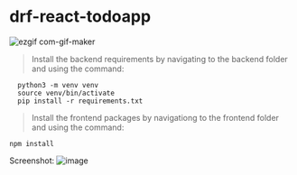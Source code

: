 # drf-react-todoapp
![ezgif com-gif-maker](https://user-images.githubusercontent.com/51270026/224065097-22e3a64a-8934-4868-a945-b88915ddcfa2.gif)


> Install the backend requirements by navigating to the backend folder and using the command:
```
  python3 -m venv venv
  source venv/bin/activate
  pip install -r requirements.txt
```

> Install the frontend packages by navigationg to the frontend folder and using the command:
 ```
 npm install
 ```
Screenshot:
![image](https://user-images.githubusercontent.com/51270026/224061131-4808bc34-3ff3-47a0-b2f5-3e1ce9d16776.png)

